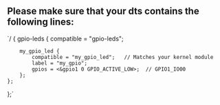 ## Please make sure that your dts contains the following lines:

`/ {
    gpio-leds {
        compatible = "gpio-leds";
        
        my_gpio_led {
            compatible = "my_gpio_led";   // Matches your kernel module
            label = "my_gpio";
            gpios = <&gpio1 0 GPIO_ACTIVE_LOW>;  // GPIO1_IO00
        };
    };
};`